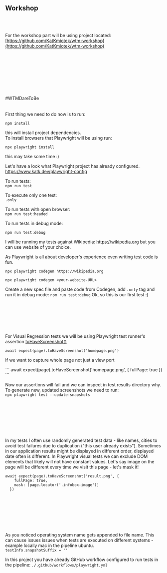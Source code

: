 
## Workshop
<br>
<br>

For the workshop part will be using project located: 
[https://github.com/KatKmiotek/wtm-workshop](https://github.com/KatKmiotek/wtm-workshop)  
<br>
<br>
<br>
<br>
<br>
<br>
<br>
<br>
<div className='tag'>#WTMDareToBe</div>
<br>
<br>
First thing we need to do now is to run:  
  
```
npm install
```   
  
this will install project dependencies.  
To install browsers that Playwright will be using run:  
  
```
npx playwright install
```   
  
this may take some time :)  


Let's have a look what Playwright project has already configured.
https://www.katk.dev/playwright-config

  
  
  
To run tests:  
```npm run test```  

To execute only one test:  
```.only ``` 

To run tests with open browser:  
``` npm run test:headed ```  
   
To run tests in debug mode:  
```
npm run test:debug 
```  
   
  

I will be running my tests against Wikipedia: https://wikipedia.org but you can use website of your choice.  
  
As Playwright is all about developer's experience even writing test code is fun.  

```npx playwright codegen https://wikipedia.org```  

  
```npx playwright codegen <your-website-URL>```

Create a new spec file and paste code from Codegen, add `.only` tag and run it in debug mode: `npm run test:debug`
Ok, so this is our first test :)  
<br>
<br>
<br>
<br>
<br>
<br>

For Visual Regression tests we will be using Playwright test runner's assertion [toHaveScreenshot()](https://playwright.dev/docs/api/class-pageassertions#page-assertions-to-have-screenshot-1)    

```await expect(page).toHaveScreenshot('homepage.png')```  

If we want to capture whole page not just a view port  
<div>
```
await expect(page).toHaveScreenshot('homepage.png', {
    fullPage: true
  })
```
</div>

Now our assertions will fail and we can inspect in test results directory why.  
To generate new, updated screenshots we need to run:  
```npx playwright test --update-snapshots``` 
  
<br>
<br>
<br>
<br>
<br>
<br>

In my tests I often use randomly generated test data - like names, cities to avoid test failures due to duplication ("this user already exists"). Sometimes in our application results might be displayed in different order, displayed date often is different. In Playwright visual tests we can exclude DOM elements that likely will not have constant values. Let's say image on the page will be different every time we visit this page - let's mask it!  
    
```
await expect(page).toHaveScreenshot('result.png', {
    fullPage: true,
    mask: [page.locator('.infobox-image')]
  })
 ```   
<br>
<br>
<br>
<br>
<br>
<br>

As you noticed operating system name gets appended to file name. This can cause issues issues when tests are executed on different systems - example locally mac in the pipeline ubuntu.  
```testInfo.snapshotSuffix = ''``` 

In this project you have already GitHub workflow configured to run tests in the pipeline:
```./.github/workflows/playwright.yml```

<br>
<br>
<br>

